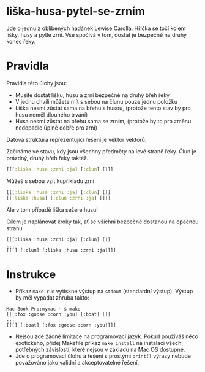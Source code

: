 # liška-husa-pytel-se-zrním

Jde o jednu z oblíbených hádánek Lewise Carolla. Hříčka se točí kolem lišky, husy a pytle zrní. Vše spočívá v tom, dostat je bezpečně na druhý konec řeky.

# Pravidla

Pravidla této úlohy jsou:

- Musíte dostat lišku, husu a zrní bezpečně na druhý břeh řeky
- V jednu chvíli můžete mít s sebou na člunu pouze jednu položku
- Liška nesmí zůstat sama na břehu s husou, (protože tento stav by pro husu neměl dlouhého trvání)
- Husa nesmí zůstat na břehu sama se zrním, (protože by to pro změnu nedopadlo úplně dobře pro zrní)

Datová struktura reprezentující řešení je vektor vektorů.

Začínáme ve stavu, kdy jsou všechny předměty na levé straně řeky. Člun je prázdný, druhý břeh řeky taktéž.

```clojure
[[[:liska :husa :zrni :ja] [:clun] []]]
```
Můžeš s sebou vzít kupříkladu zrní

```clojure
[[[:liska :husa :zrni :ja] [:clun] []]
[[:liska :husa] [:clun :zrni :ja] []]]
```

Ale v tom případě liška sežere husu!

Cílem je naplánovat kroky tak, ať se všichni bezpečně dostanou na opačnou stranu

```
[[[:liska :husa :zrni :ja] [:clun] []]
...
[[[] [:clun] [:liska :husa :zrni :ja]]]]
```

# Instrukce

- Příkaz `make run` vytiskne výstup na `stdout` (standardní výstup). Výstup by měl vypadat zhruba takto:
```
Mac-Book-Pro:mymac ~ $ make
[[[:fox :goose :corn :you] [:boat] []]
...
[[[] [:boat] [:fox :goose :corn :you]]]]
```

- Nejsou zde žádné limitace na programovací jazyk. Pokud používáš něco exotického, přidej Makefile příkaz `make install` na instalaci všech potřebných závislostí, které nejsou v základu na Mac OS dostupné.
- Jde o programovací úlohu a řešení s prostými `print()` výrazy nebude považováno jako validní a akceptovatelné řešení.

